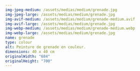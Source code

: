 ```yaml
---
img-jpeg-medium: /assets/medias/medium/grenade.jpg
img-jpeg-large: /assets/medias/medium/grenade.jpg
img-avif-medium: /assets/medias/medium/grenade-medium.avif
img-avif-large: /assets/medias/medium/grenade.jpg
img-webp-medium: /assets/medias/medium/grenade-medium.webp
img-webp-large: /assets/medias/medium/grenade.jpg
name: grenade
type: colour
alt: Peinture de grenade en couleur.
dimensions: 40 x 40 cm
originalWidth: "684"
originalHeight: "700"
---
```

